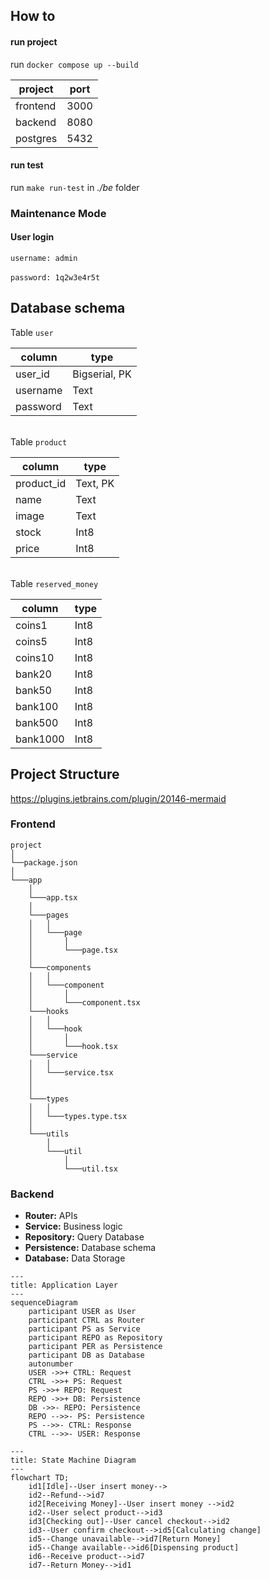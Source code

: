 ## How to
#### run project

run `docker compose up --build`

| project  | port |
| -------- | ---- |
| frontend | 3000 |
| backend  | 8080 |
| postgres | 5432 |

#### run test
run `make run-test` in *./be* folder

### Maintenance Mode
#### User login
`username: admin` \
\
`password: 1q2w3e4r5t`

## Database schema

Table `user`

| column | type |
| -------- | ------------- |
| user_id | Bigserial, PK |
| username | Text |
| password | Text |

\
Table `product`

| column | type |
| ---------- | -------- |
| product_id | Text, PK |
| name | Text |
| image | Text |
| stock | Int8 |
| price | Int8 |

\
Table `reserved_money`

| column | type |
| -------- | ---- |
| coins1 | Int8 |
| coins5 | Int8 |
| coins10 | Int8 |
| bank20 | Int8 |
| bank50 | Int8 |
| bank100 | Int8 |
| bank500 | Int8 |
| bank1000 | Int8 |

## Project Structure
https://plugins.jetbrains.com/plugin/20146-mermaid

### Frontend

```
project
│  
└──package.json  
│
└───app
    │
    └───app.tsx  
    │
    └───pages
    │   │   
    │   └───page
    │       │
    │       └───page.tsx
    │
    └───components
    │   │   
    │   └───component
    │       │
    │       └───component.tsx
    └───hooks
    │   │   
    │   └───hook
    │       │
    │       └───hook.tsx
    └───service
    │   │   
    │   └───service.tsx
    │  
    │
    └───types
    │   │ 
    │   └───types.type.tsx
    │
    └───utils
        │   
        └───util
            │
            └───util.tsx    
```

### Backend

- **Router:** APIs
- **Service:** Business logic
- **Repository:** Query Database
- **Persistence:** Database schema
- **Database:** Data Storage

```mermaid
---
title: Application Layer
---
sequenceDiagram
    participant USER as User
    participant CTRL as Router
    participant PS as Service
    participant REPO as Repository
    participant PER as Persistence
    participant DB as Database
    autonumber
    USER ->>+ CTRL: Request
    CTRL ->>+ PS: Request
    PS ->>+ REPO: Request
    REPO ->>+ DB: Persistence
    DB ->>- REPO: Persistence
    REPO -->>- PS: Persistence
    PS -->>- CTRL: Response
    CTRL -->>- USER: Response
```


```mermaid
---
title: State Machine Diagram
---
flowchart TD;
    id1[Idle]--User insert money-->
    id2--Refund-->id7
    id2[Receiving Money]--User insert money -->id2
    id2--User select product-->id3
    id3[Checking out]--User cancel checkout-->id2
    id3--User confirm checkout-->id5[Calculating change]
    id5--Change unavailable-->id7[Return Money]
    id5--Change available-->id6[Dispensing product]
    id6--Receive product-->id7
    id7--Return Money-->id1
```
